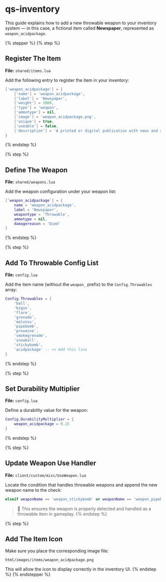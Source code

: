 # qs-inventory

This guide explains how to add a new throwable weapon to your inventory system — in this case, a fictional item called **Newspaper**, represented as `weapon_acidpackage`.

{% stepper %}
{% step %}
## Register The Item

**File:** `shared/items.lua`

Add the following entry to register the item in your inventory:

```lua
['weapon_acidpackage'] = {
    ['name'] = 'weapon_acidpackage',
    ['label'] = 'Newspaper',
    ['weight'] = 1000,
    ['type'] = 'weapon',
    ['ammotype'] = nil,
    ['image'] = 'weapon_acidpackage.png',
    ['unique'] = true,
    ['useable'] = false,
    ['description'] = 'A printed or digital publication with news and articles'
}
```
{% endstep %}

{% step %}
## Define The Weapon

**File:** `shared/weapons.lua`

Add the weapon configuration under your weapon list:

```lua
[`weapon_acidpackage`] = {
    name = 'weapon_acidpackage',
    label = 'Newspaper',
    weapontype = 'Throwable',
    ammotype = nil,
    damagereason = 'Died'
}
```
{% endstep %}

{% step %}
## Add To Throwable Config List

**File:** `config.lua`

Add the item name (without the `weapon_` prefix) to the `Config.Throwables` array:

```lua
Config.Throwables = {
    'ball',
    'bzgas',
    'flare',
    'grenade',
    'molotov',
    'pipebomb',
    'proxmine',
    'smokegrenade',
    'snowball',
    'stickybomb',
    'acidpackage' -- << Add this line
}
```
{% endstep %}

{% step %}
## Set Durability Multiplier

**File:** `config.lua`

Define a durability value for the weapon:

```lua
Config.DurabilityMultiplier = {
    weapon_acidpackage = 0.15
}
```
{% endstep %}

{% step %}
## Update Weapon Use Handler

**File:** `client/custom/misc/UseWeapon.lua`

Locate the condition that handles throwable weapons and append the new weapon name to the check:

```lua
elseif weaponName == 'weapon_stickybomb' or weaponName == 'weapon_pipebomb' or weaponName == 'weapon_smokegrenade' or weaponName == 'weapon_flare' or weaponName == 'weapon_proxmine' or weaponName == 'weapon_ball' or weaponName == 'weapon_molotov' or weaponName == 'weapon_grenade' or weaponName == 'weapon_bzgas' or weaponName == 'weapon_acidpackage' then
```

> 🔧 This ensures the weapon is properly detected and handled as a throwable item in gameplay.
{% endstep %}

{% step %}
## Add The Item Icon

Make sure you place the corresponding image file:

```
html/images/items/weapon_acidpackage.png
```

This will allow the icon to display correctly in the inventory UI.
{% endstep %}
{% endstepper %}
